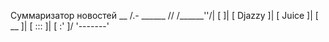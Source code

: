 Суммаризатор новостей
                         __
                        /.-
                ______ //
               /______''/|
               [        ]|
               [ Djazzy ]|
               [ Juice  ]|
               [  _\_   ]|
               [  :::   ]|
               [   :'   ]/
               '-------'
